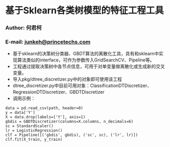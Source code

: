 # 基于Sklearn各类树模型的特征工程工具

### Author: 何君柯
### E-mail: junkeh@princetechs.com

+ 基于sklearn的决策树分类器、GBDT算法的离散化工具，具有和sklearn中实现算法类似的interface，可作为参数传入GridSearchCV、Pipeline等。
+ 工程通过提取决策树中各节点信息，可用于对单变量做离散化或生成新的交叉变量。
+ 导入pkg/dtree\_discretizer.py中的对象即可使用该工程
+ dtree\_discretizer.py中目前可用对象：ClassificationDTDiscretizer、RegressionDTDiscretizer、GBDTDiscretizer
+ 调用示例：
```
data = pd.read_csv(path, header=0)
y = data['Y']
X = data.drop(labels=['Y'], axis=1)
gbdis = GBDTDiscretizer(columns=X.columns, n_decimals=6)
sc = StandardScaler()
lr = LogisticRegression()
clf = Pipeline([('gbdis', gbdis), ('sc', sc), ('lr', lr)])
clf.fit(X_train, y_train)
```

